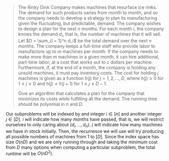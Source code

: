 > The Rinky Dink Company makes machines that resurface ice rinks. The demand for such products varies from month to month, and so the company needs to develop a strategy to plan its manufacturing given the fluctuating, but predictable, demand. The company wishes to design a plan for the next $n$ months. For each month $i$, the company knows the demand $d_i$, that is, the number of machines that it will sell. Let $D = \sum_{i = 1}^n d_i$ be the total demand over the next $n$ months. The company keeps a full-time staff who provide labor to manufacture up to $m$ machines per month. If the company needs to make more than $m$ machines in a given month, it can hire additional, part-time labor, at a cost that works out to $c$ dollars per machine. Furthermore, if, at the end of a month, the company is holding any unsold machines, it must pay inventory costs. The cost for holding $j$ machines is given as a function $h(j)$ for $j = 1, 2, \ldots, D$, where $h(j) \ge 0$ for $1 \le j \le D$ and $h(j) \le h(j + 1)$ for $1 \le j \le D - 1$.
>
> Give an algorithm that calculates a plan for the company that minimizes its costs while fulfilling all the demand. The running time should be polyomial in $n$ and $D$.

Our subproblems will be indexed by and integer $i \in [n]$ and another integer $j \in [D]$. $i$ will indicate how many months have passed, that is, we will restrict ourselves to only caring about $(d_i, \dots, d_n)$. $j$ will indicate how many machines we have in stock initially. Then, the recurrence we will use will try producing all possible numbers of machines from $1$ to $[D]$. Since the index space has size $O(nD)$ and we are only running through and taking the minimum cost from $D$ many options when computing a particular subproblem, the total runtime will be $O(nD^2)$.
